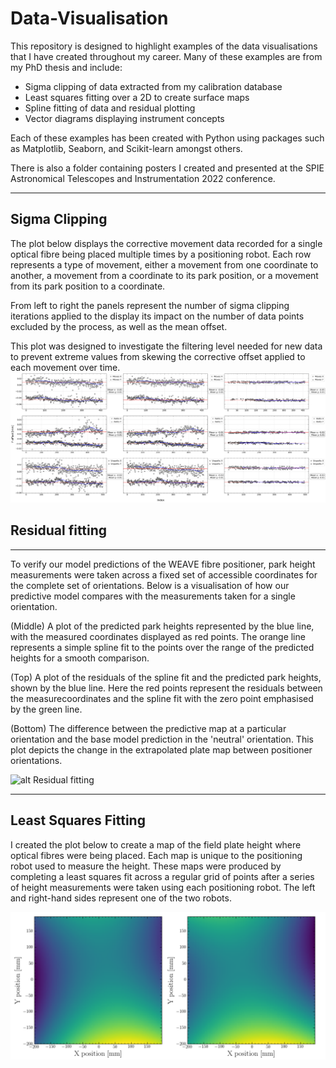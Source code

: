 # Data-Visualisation

This repository is designed to highlight examples of the data visualisations that I have created throughout my career. Many of these examples are from my PhD thesis and include:
- Sigma clipping of data extracted from my calibration database
- Least squares fitting over a 2D to create surface maps
- Spline fitting of data and residual plotting
- Vector diagrams displaying instrument concepts

Each of these examples has been created with Python using packages such as Matplotlib, Seaborn, and Scikit-learn amongst others.

There is also a folder containing posters I created and presented at the SPIE Astronomical Telescopes and Instrumentation 2022 conference.

---

## Sigma Clipping

The plot below displays the corrective movement data recorded for a single optical fibre being placed multiple times by a positioning robot. Each row represents a type of movement, either a movement from one coordinate to another, a movement from a coordinate to its park position, or a movement from its park position to a coordinate.

From left to right the panels represent the number of sigma clipping iterations applied to the display its impact on the number of data points excluded by the process, as well as the mean offset.

This plot was designed to investigate the filtering level needed for new data to prevent extreme values from skewing the corrective offset applied to each movement over time.
![alt Sigma Clipping](data_vis_examples/Fibre_192_sigma_clipping.png)


## Residual fitting
---
To verify our model predictions of the WEAVE fibre positioner, park height measurements were taken across a fixed set of accessible coordinates for the complete set of orientations. Below is a visualisation of how our predictive model compares with the measurements taken for a single orientation.

(Middle) A plot of the predicted park heights represented by the blue line, with the measured coordinates displayed as red points. The orange line represents a simple spline fit to the points over the range of the predicted heights for a smooth comparison.

(Top) A plot of the residuals of the spline fit and the predicted park heights, shown by the blue line. Here the red points represent the residuals between the measurecoordinates and the spline fit with the zero point emphasised by the green line.

(Bottom) The difference between the predictive map at a particular orientation and the base model prediction in the 'neutral' orientation. This plot depicts the change in the extrapolated plate map between positioner orientations.

![alt Residual fitting](data_vis_eamples/Morta_A_Park_prediction_model_minus_spline_fit_ZD_40_Rot_60.png)


---
## Least Squares Fitting

I created the plot below to create a map of the field plate height where optical fibres were being placed. Each map is unique to the positioning robot used to measure the height. These maps were produced by completing a least squares fit across a regular grid of points after a series of height measurements were taken using each positioning robot. The left and right-hand sides represent one of the two robots.

![alt 2D profile maps](data_vis_examples/Nona_Morta_A_combined_ZD40.png)
